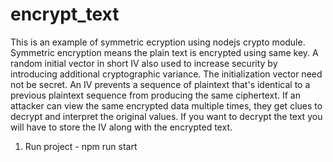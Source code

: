 # encrypt_text

This is an example of symmetric ecryption using nodejs crypto module. Symmetric encryption means the plain text is encrypted using same key. A random initial vector in 
short IV also used to increase security by introducing additional cryptographic variance. The initialization vector need not be secret. An IV prevents a sequence of plaintext 
that's identical to a previous plaintext sequence from producing the same ciphertext. If an attacker can view the same encrypted data multiple times, they get clues to 
decrypt and interpret the original values.
If you want to decrypt the text you will have to store the IV along with the encrypted text.

1. Run project - npm run start
